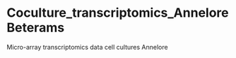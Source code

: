 # Coculture_transcriptomics_AnneloreBeterams
Micro-array transcriptomics data cell cultures Annelore 
